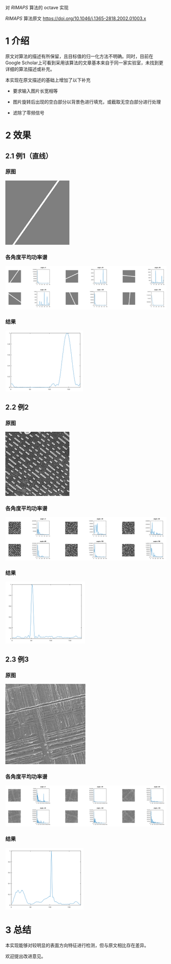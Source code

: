 对 *RIMAPS* 算法的 octave 实现

*RIMAPS* 算法原文 https://doi.org/10.1046/j.1365-2818.2002.01003.x

# 1 介绍

原文对算法的描述有所保留，且目标值的归一化方法不明确。同时，目前在Google Scholar上可看到采用该算法的文章基本来自于同一家实验室，未找到更详细的算法描述或补充。

本实现在原文描述的基础上增加了以下补充

- 要求输入图片长宽相等
- 图片旋转后出现的空白部分以背景色进行填充，或截取无空白部分进行处理

- 滤除了零频信号

# 2 效果

## 2.1 例1（直线）

### 原图

![line](./src/line.bmp)

### 各角度平均功率谱

![line-angles](./src/line-angles.png)

### 结果

<img src="./src/line-rv.jpg" alt="line-rv" style="zoom:50%;" />

## 2.2 例2

### 原图

![ex2](./src/ex2.jpg)

### 各角度平均功率谱

![ex2-angles](./src/ex2-angles.jpg)

### 结果

<img src="./src/ex2-rv.jpg" alt="ex2-rv" style="zoom:50%;" />

## 2.3 例3

### 原图

<img src="./src/ex3.png" alt="ex3" style="zoom: 50%;" />

### 各角度平均功率谱

![ex3-angles](./src/ex3-angles.jpg)

### 结果

<img src="./src/ex3-rv.jpg" alt="ex3-rv" style="zoom:50%;" />

# 3 总结

本实现能够对较明显的表面方向特征进行检测，但与原文相比存在差异。

欢迎提出改进意见。